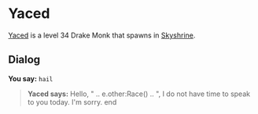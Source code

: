 # Yaced



[Yaced](/npc/114561) is a level 34 Drake Monk that spawns in [Skyshrine](/zone/114).



## Dialog

**You say:** `hail`



>**Yaced says:** Hello, " .. e.other:Race() .. ", I do not have time to speak to you today.  I'm sorry.
end
